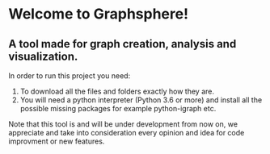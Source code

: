 # Welcome to Graphsphere!

## A tool made for graph creation, analysis and visualization.


In order to run this project you need:
1) To download all the files and folders exactly how they are.
2) You will need a python interpreter (Python 3.6 or more) and install all the possible missing packages
   for example python-igraph etc.

Note that this tool is and will be under development from now on, we appreciate and take into consideration every opinion
and idea for code improvment or new features.
